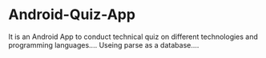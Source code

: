 # Android-Quiz-App
It is an Android App to conduct technical quiz on different technologies and programming languages....
Useing parse as a database....
